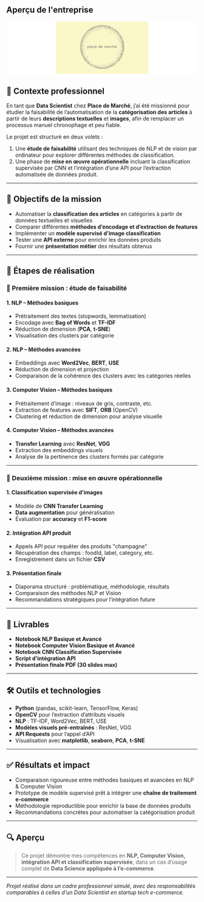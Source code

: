 ## Aperçu de l'entreprise

![Aperçu du site web](images/DS_projet6.PNG)

## 📌 Contexte professionnel

En tant que **Data Scientist** chez **Place de Marché**, j’ai été missionné pour étudier la faisabilité de l’automatisation de la **catégorisation des articles** à partir de leurs **descriptions textuelles** et **images**, afin de remplacer un processus manuel chronophage et peu fiable.

Le projet est structuré en deux volets :
1. Une **étude de faisabilité** utilisant des techniques de NLP et de vision par ordinateur pour explorer différentes méthodes de classification.
2. Une phase de **mise en œuvre opérationnelle** incluant la classification supervisée par CNN et l’intégration d’une API pour l’extraction automatisée de données produit.

---

## 🎯 Objectifs de la mission

- Automatiser la **classification des articles** en catégories à partir de données textuelles et visuelles
- Comparer différentes **méthodes d’encodage et d’extraction de features**
- Implémenter un **modèle supervisé d’image classification**
- Tester une **API externe** pour enrichir les données produits
- Fournir une **présentation métier** des résultats obtenus

---

## 🧩 Étapes de réalisation

### 📘 Première mission : étude de faisabilité

#### 1. NLP – Méthodes basiques

- Prétraitement des textes (stopwords, lemmatisation)
- Encodage avec **Bag of Words** et **TF-IDF**
- Réduction de dimension (**PCA**, **t-SNE**)
- Visualisation des clusters par catégorie

#### 2. NLP – Méthodes avancées

- Embeddings avec **Word2Vec**, **BERT**, **USE**
- Réduction de dimension et projection
- Comparaison de la cohérence des clusters avec les catégories réelles

#### 3. Computer Vision – Méthodes basiques

- Prétraitement d’image : niveaux de gris, contraste, etc.
- Extraction de features avec **SIFT**, **ORB** (OpenCV)
- Clustering et réduction de dimension pour analyse visuelle

#### 4. Computer Vision – Méthodes avancées

- **Transfer Learning** avec **ResNet**, **VGG**
- Extraction des embeddings visuels
- Analyse de la pertinence des clusters formés par catégorie

---

### 📗 Deuxième mission : mise en œuvre opérationnelle

#### 1. Classification supervisée d’images

- Modèle de **CNN Transfer Learning**
- **Data augmentation** pour généralisation
- Évaluation par **accuracy** et **F1-score**

#### 2. Intégration API produit

- Appels API pour requêter des produits "champagne"
- Récupération des champs : foodId, label, category, etc.
- Enregistrement dans un fichier **CSV**

#### 3. Présentation finale

- Diaporama structuré : problématique, méthodologie, résultats
- Comparaison des méthodes NLP et Vision
- Recommandations stratégiques pour l’intégration future

---

## 📂 Livrables

- **Notebook NLP Basique et Avancé**
- **Notebook Computer Vision Basique et Avancé**
- **Notebook CNN Classification Supervisée**
- **Script d’intégration API**
- **Présentation finale PDF (30 slides max)**

---

## 🛠️ Outils et technologies

- **Python** (pandas, scikit-learn, TensorFlow, Keras)
- **OpenCV** pour l’extraction d’attributs visuels
- **NLP** : TF-IDF, Word2Vec, BERT, USE
- **Modèles visuels pré-entraînés** : ResNet, VGG
- **API Requests** pour l’appel d’API
- Visualisation avec **matplotlib**, **seaborn**, **PCA**, **t-SNE**

---

## ✅ Résultats et impact

- Comparaison rigoureuse entre méthodes basiques et avancées en NLP & Computer Vision
- Prototype de modèle supervisé prêt à intégrer une **chaîne de traitement e-commerce**
- Méthodologie reproductible pour enrichir la base de données produits
- Recommandations concrètes pour automatiser la catégorisation produit

---

## 🔍 Aperçu

> Ce projet démontre mes compétences en **NLP, Computer Vision, intégration API et classification supervisée**, dans un cas d’usage complet de **Data Science appliquée à l’e-commerce**.

---

*Projet réalisé dans un cadre professionnel simulé, avec des responsabilités comparables à celles d’un Data Scientist en startup tech e-commerce.*
